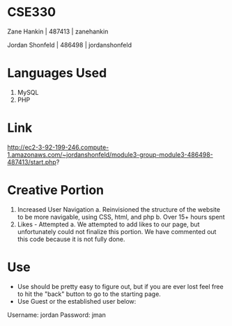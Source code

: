 # CSE330

Zane Hankin | 487413 | zanehankin

Jordan Shonfeld | 486498 | jordanshonfeld

# Languages Used

<ol>
<li> MySQL </li>
<li> PHP </li>
</ol>

# Link

http://ec2-3-92-199-246.compute-1.amazonaws.com/~jordanshonfeld/module3-group-module3-486498-487413/start.php?

# Creative Portion

1. Increased User Navigation
   a. Reinvisioned the structure of the website to be more navigable, using CSS, html, and php
   b. Over 15+ hours spent
2. Likes - Attempted
   a. We attempted to add likes to our page, but unfortunately could not finalize this portion. We have commented out this code because it is not fully done.

# Use

- Use should be pretty easy to figure out, but if you are ever lost feel free to hit the "back" button to go to the starting page.
- Use Guest or the established user below:

Username: jordan
Password: jman
